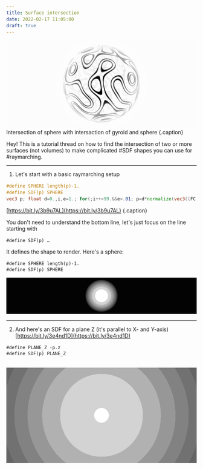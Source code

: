 ```yaml
---
title: Surface intersection
date: 2022-02-17 11:05:00
draft: true
---
```


![](/assets/media/2022-02-17-11-09-37.png)
Intersection of sphere with intersaction of gyroid and sphere {.caption}

Hey! This is a tutorial thread on how to find the intersection of two or more surfaces (not volumes) to make complicated #SDF shapes you can use for #raymarching.

---

1. Let's start with a basic raymarching setup

``` glsl
#define SPHERE length(p)-1.
#define SDF(p) SPHERE
vec3 p; float d=0.,i,e=1.; for(;i++<99.&&e>.01; p=d*normalize(vec3((FC.xy-.5*r)/r.y,1))+ vec3(0,0,-5), p*=rotate3D(t,vec3(.3,1,0)), d+=e=.5*SDF(p)); o+=100./i/i;
```
[https://bit.ly/3b9u7AL](https://bit.ly/3b9u7AL)
{.caption}

You don't need to understand the bottom line, let's just focus on the line starting with

```
#define SDF(p) …
```

It defines the shape to render. Here's a sphere:

```
#define SPHERE length(p)-1.
#define SDF(p) SPHERE
```

![](/assets/media/2022-02-17-11-07-46.png)

---

2. And here's an SDF for a plane Z (it's parallel to X- and Y-axis) [https://bit.ly/3e4nd1D](https://bit.ly/3e4nd1D)

```
#define PLANE_Z -p.z
#define SDF(p) PLANE_Z
```
![](/assets/media/23f58a73-c8df-4f48-8e8e-8414edffdc35.gif)
---